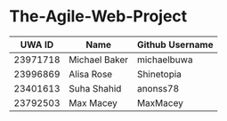 # The-Agile-Web-Project

|UWA ID|Name|Github Username|
|-------------|----|---------------|
|23971718     |Michael Baker| michaelbuwa |
|23996869     |Alisa Rose|Shinetopia|
|23401613     |Suha Shahid |anonss78|
|23792503     |Max Macey|MaxMacey|